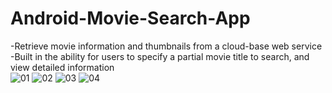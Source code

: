 # Android-Movie-Search-App
-Retrieve movie information and thumbnails from a cloud-base web service
-Built in the ability for users to specify a partial movie title to search, and view detailed information  
![01](https://user-images.githubusercontent.com/56183348/163924705-3c1596b9-0149-4980-9bb2-1d4668d84978.PNG)
![02](https://user-images.githubusercontent.com/56183348/163922451-40df2524-0d64-45c7-8584-2c8feb36b537.PNG)
![03](https://user-images.githubusercontent.com/56183348/163922458-9c9b6e81-47ab-43a7-9020-3079556ec4ab.PNG)
![04](https://user-images.githubusercontent.com/56183348/163922462-e47392c2-9c05-4787-af17-228588296863.PNG)
